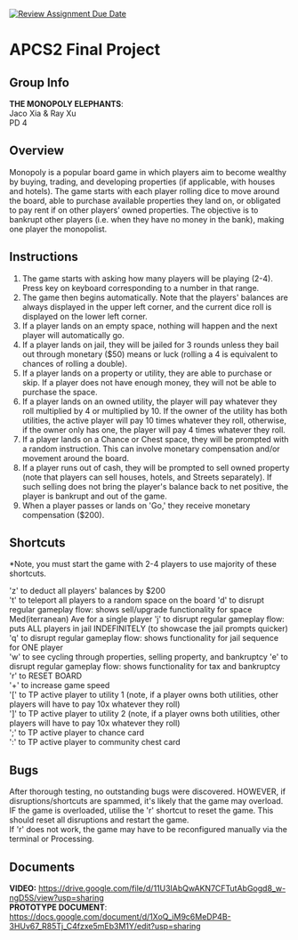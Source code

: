 [![Review Assignment Due Date](https://classroom.github.com/assets/deadline-readme-button-24ddc0f5d75046c5622901739e7c5dd533143b0c8e959d652212380cedb1ea36.svg)](https://classroom.github.com/a/syDSSnTt)
# APCS2 Final Project

## Group Info

**THE MONOPOLY ELEPHANTS**:   
Jaco Xia & Ray Xu   
PD 4   

## Overview

Monopoly is a popular board game in which players aim to become wealthy by buying, trading, and developing properties (if applicable, with houses and hotels). The game starts with each player rolling dice to move around the board, able to purchase available properties they land on, or obligated to pay rent if on other players’ owned properties. The objective is to bankrupt other players (i.e. when they have no money in the bank), making one player the monopolist.

## Instructions

1. The game starts with asking how many players will be playing (2-4). Press key on keyboard corresponding to a number in that range.
2. The game then begins automatically. Note that the players' balances are always displayed in the upper left corner, and the current dice roll is displayed on the lower left corner.
3. If a player lands on an empty space, nothing will happen and the next player will automatically go.
4. If a player lands on jail, they will be jailed for 3 rounds unless they bail out through monetary ($50) means or luck (rolling a 4 is equivalent to chances of rolling a double).
5. If a player lands on a property or utility, they are able to purchase or skip. If a player does not have enough money, they will not be able to purchase the space.
6. If a player lands on an owned utility, the player will pay whatever they roll multiplied by 4 or multiplied by 10. If the owner of the utility has both utilities, the active player will pay 10 times whatever they roll, otherwise, if the owner only has one, the player will pay 4 times whatever they roll.  
7. If a player lands on a Chance or Chest space, they will be prompted with a random instruction. This can involve monetary compensation and/or movement around the board.
8. If a player runs out of cash, they will be prompted to sell owned property (note that players can sell houses, hotels, and Streets separately). If such selling does not bring the player's balance back to net positive, the player is bankrupt and out of the game.
9. When a player passes or lands on 'Go,' they receive monetary compensation ($200).

## Shortcuts

*Note, you must start the game with 2-4 players to use majority of these shortcuts.

'z' to deduct all players' balances by $200  
't' to teleport all players to a random space on the board
'd' to disrupt regular gameplay flow: shows sell/upgrade functionality for space Med(iterranean) Ave for a single player
'j' to disrupt regular gameplay flow: puts ALL players in jail INDEFINITELY (to showcase the jail prompts quicker)   
'q' to disrupt regular gameplay flow: shows functionality for jail sequence for ONE player  
'w' to see cycling through properties, selling property, and bankruptcy
'e' to disrupt regular gameplay flow: shows functionality for tax and bankruptcy  
'r' to RESET BOARD  
'+' to increase game speed  
'[' to TP active player to utility 1  (note, if a player owns both utilities, other players will have to pay 10x whatever they roll)    
']' to TP active player to utility 2  (note, if a player owns both utilities, other players will have to pay 10x whatever they roll)    
';' to TP active player to chance card     
':' to TP active player to community chest card     

## Bugs

After thorough testing, no outstanding bugs were discovered. HOWEVER, if disruptions/shortcuts are spammed, it's likely that the game may overload.  
IF the game is overloaded, utilise the 'r' shortcut to reset the game. This should reset all disruptions and restart the game.  
If 'r' does not work, the game may have to be reconfigured manually via the terminal or Processing.  

## Documents
**VIDEO:** https://drive.google.com/file/d/11U3IAbQwAKN7CFTutAbGogd8_w-ngD5S/view?usp=sharing   
**PROTOTYPE DOCUMENT**: https://docs.google.com/document/d/1XoQ_iM9c6MeDP4B-3HUv67_R85Tj_C4fzxe5mEb3M1Y/edit?usp=sharing   
